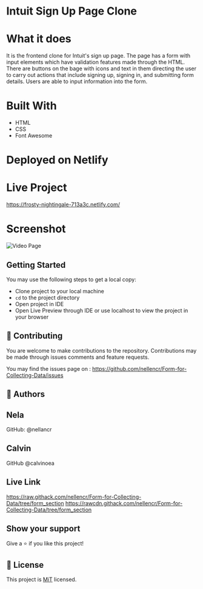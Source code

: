 # Intuit Sign Up Page Clone

# What it does

It is the frontend clone for Intuit's sign up page. The page has a form with input elements which have validation features made through the HTML. There are buttons on the bage with icons and text in them directing the user to carry out actions that include signing up, signing in, and submitting form details. Users are able to input information into the form. 

# Built With

- HTML
- CSS
- Font Awesome

# Deployed on Netlify

# Live Project

https://frosty-nightingale-713a3c.netlify.com/


# Screenshot

![Video Page](https://github.com/nellencr/Form-for-Collecting-Data/blob/form_section/intuitclone.png)



## Getting Started

You may use the following steps to get a local copy:

- Clone project to your local machine
- `cd` to the project directory
- Open project in IDE
- Open Live Preview through IDE or use localhost to view the project in your browser

## 🤝 Contributing

You are welcome to make contributions to the repository. Contributions may be made through issues comments and feature requests. 

You may find the issues page on : https://github.com/nellencr/Form-for-Collecting-Data/issues


## 👤 Authors

Nela 
------
GitHub: @nellancr

Calvin 
------
GitHub  @calvinoea

## Live Link

https://raw.githack.com/nellencr/Form-for-Collecting-Data/tree/form_section
https://rawcdn.githack.com/nellencr/Form-for-Collecting-Data/tree/form_section

## Show your support

Give a ⭐️ if you like this project!

## 📝 License

This project is [MiT](lic.url) licensed.
